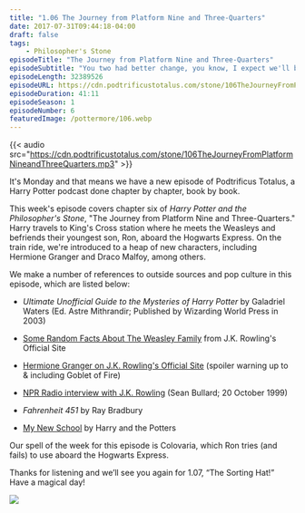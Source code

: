 ```yaml
---
title: "1.06 The Journey from Platform Nine and Three-Quarters"
date: 2017-07-31T09:44:18-04:00
draft: false
tags:
    - Philosopher's Stone
episodeTitle: "The Journey from Platform Nine and Three-Quarters"
episodeSubtitle: "You two had better change, you know, I expect we'll be there soon."
episodeLength: 32389526
episodeURL: https://cdn.podtrificustotalus.com/stone/106TheJourneyFromPlatformNineandThreeQuarters.mp3
episodeDuration: 41:11
episodeSeason: 1
episodeNumber: 6
featuredImage: /pottermore/106.webp
---
```


{{< audio src="https://cdn.podtrificustotalus.com/stone/106TheJourneyFromPlatformNineandThreeQuarters.mp3" >}}

It's Monday and that means we have a new episode of Podtrificus Totalus, a Harry Potter podcast done chapter by chapter, book by book.

This week's episode covers chapter six of *Harry Potter and the Philosopher's Stone*, "The Journey from Platform Nine and Three-Quarters." Harry travels to King's Cross station where he meets the Weasleys and befriends their youngest son, Ron, aboard the Hogwarts Express. On the train ride, we're introduced to a heap of new characters, including Hermione Granger and Draco Malfoy, among others.

We make a number of references to outside sources and pop culture in this episode, which are listed below:

- *Ultimate Unofficial Guide to the Mysteries of Harry Potter* by Galadriel Waters (Ed. Astre Mithrandir; Published by Wizarding World Press in 2003)

- [Some Random Facts About The Weasley Family](https://web.archive.org/web/20071126084306/http://www.jkrowling.com/textonly/en/extrastuff_view.cfm?id=7) from J.K. Rowling's Official Site

- [Hermione Granger on J.K. Rowling's Official Site](http://web.archive.org/web/20080916201222/http://www.jkrowling.com/textonly/en/extrastuff_view.cfm?id=8) (spoiler warning up to & including Goblet of Fire)

- [NPR Radio interview with J.K. Rowling](http://www.accio-quote.org/articles/1999/1099-pressclubtransc.htm) (Sean Bullard; 20 October 1999)

- *Fahrenheit 451* by Ray Bradbury

- [My New School](https://harryandthepotters.bandcamp.com/track/my-new-school) by Harry and the Potters

Our spell of the week for this episode is Colovaria, which Ron tries (and fails) to use aboard the Hogwarts Express.

Thanks for listening and we’ll see you again for 1.07, “The Sorting Hat!” Have a magical day!

<img class="chapterArt" src="/chapter/106.webp" />